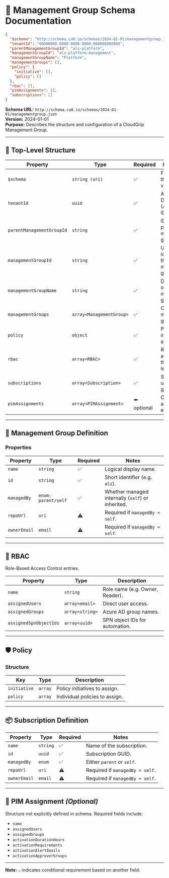 # 📘 Management Group Schema Documentation  

```json
{
  "$schema": "http://schema.ca8.io/schemas/2024-01-01/managementgroup.json",
  "tenantId": "00000000-0000-0000-0000-000000000000",
  "parentManagementGroupId": "alz-platform",
  "managementGroupId": "alz-platform-management",
  "managementGroupName": "Platform",
  "managementGroups": [],
  "policy": {
    "initiative": [],
    "policy": []
  },
  "rbac": [],
  "pimAssignments": [],
  "subscriptions": []
}
```

**Schema URL:** `http://schema.ca8.io/schemas/2024-01-01/managementgroup.json`  
**Version:** 2024-01-01  
**Purpose:** Describes the structure and configuration of a CloudGrip Management Group.

---

## 🔗 Top-Level Structure

| Property                     | Type                       | Required | Description |
|------------------------------|----------------------------|----------|-------------|
| `$schema`                    | `string (uri)`             | ✅        | Fixed URI for this schema version. |
| `tenantId`                   | `uuid`                     | ✅        | Azure Active Directory (AAD) Tenant ID. |
| `parentManagementGroupId`   | `string`                   | ✅        | ID of the parent management group. |
| `managementGroupId`         | `string`                   | ✅        | Unique identifier of the management group. |
| `managementGroupName`       | `string`                   | ✅        | Display name of the management group. |
| `managementGroups`          | `array<ManagementGroup>`   | ✅        | Child management groups. |
| `policy`                    | `object`                   | ✅        | Policy and initiative assignments. |
| `rbac`                      | `array<RBAC>`              | ✅        | RBAC roles assigned at the group level. |
| `subscriptions`             | `array<Subscription>`      | ✅        | Subscriptions under this group. |
| `pimAssignments`            | `array<PIMAssignment>`     | ⬅️ optional | Optional PIM assignment entries. |

---

## 🧩 Management Group Definition

### Properties

| Property     | Type                  | Required | Notes |
|--------------|-----------------------|----------|-------|
| `name`       | `string`              | ✅        | Logical display name. |
| `id`         | `string`              | ✅        | Short identifier (e.g. `alz`). |
| `managedBy`  | `enum: parent/self`   | ✅        | Whether managed internally (`self`) or inherited. |
| `repoUrl`    | `uri`                 | ⚠️        | Required if `managedBy = self`. |
| `ownerEmail` | `email`               | ⚠️        | Required if `managedBy = self`. |

---

## 🔐 RBAC

Role-Based Access Control entries.

| Property               | Type            | Description |
|------------------------|-----------------|-------------|
| `name`                 | `string`        | Role name (e.g. Owner, Reader). |
| `assignedUsers`        | `array<email>`  | Direct user access. |
| `assignedGroups`       | `array<string>` | Azure AD group names. |
| `assignedSpnObjectIds` | `array<uuid>`   | SPN object IDs for automation. |

---

## 🛡️ Policy

### Structure

| Key        | Type       | Description                    |
|------------|------------|--------------------------------|
| `initiative`| `array`    | Policy initiatives to assign.  |
| `policy`    | `array`    | Individual policies to assign. |

---

## 📦 Subscription Definition

| Property     | Type      | Required | Notes |
|--------------|-----------|----------|-------|
| `name`       | `string`  | ✅        | Name of the subscription. |
| `id`         | `uuid`    | ✅        | Subscription GUID. |
| `managedBy`  | `enum`    | ✅        | Either `parent` or `self`. |
| `repoUrl`    | `uri`     | ⚠️        | Required if `managedBy = self`. |
| `ownerEmail` | `email`   | ⚠️        | Required if `managedBy = self`. |

---

## 🔐 PIM Assignment *(Optional)*

Structure not explicitly defined in schema. Required fields include:

- `name`
- `assignedUsers`
- `assignedGroups`
- `activationDurationHours`
- `activationRequirements`
- `activationAlertEmails`
- `activationApproverGroups`

---

**Note:** `⚠️` indicates conditional requirement based on another field.
